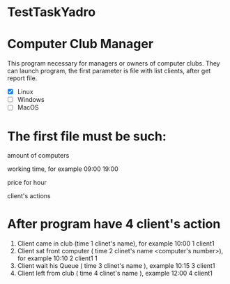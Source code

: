 # TestTaskYadro
# Computer Club Manager

This program necessary for managers or owners of computer clubs.
They can launch program, the first parameter is file with list clients, after get report file.

- [x] Linux
- [ ] Windows
- [ ] MacOS

# The first file must be such:

amount of computers

working time, for example 09:00 19:00

price for hour

client's actions

# After program have 4 client's action

1. Client came in club (time 1 clinet's name), for example 10:00 1 client1
2. Client sat front computer ( time 2 clinet's name <computer's number>), for example 10:10 2 client1 1
3. Client wait his Queue ( time 3 clinet's name ), example 10:15 3 client1
4. Client left from club ( time 4 clinet's name ), example 12:00 4 client1
